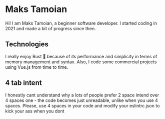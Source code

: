 # Maks Tamoian

Hi! I am Maks Tamoian, a beginner software developer. I started coding in 2021 and made a bit of progress since then. 

## Technologies
I really enjoy Rust 🦀 because of its performance and simplicity in terms of memory management and syntax.
Also, I code some commercial projects using Vue.js from time to time.

## 4 tab intent
I honestly cant understand why a lots of people prefer 2 space intend over 4 spaces one - the code becomes just unreadable, unlike when you use 4 spaces. Please, use 4 spaces in your code and modify your eslintrc.json to kick your ass when you dont

